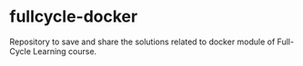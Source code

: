 # fullcycle-docker
Repository to save and share the solutions related to docker module of Full-Cycle Learning course.
